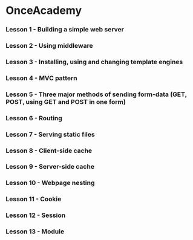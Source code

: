 # OnceAcademy
### Lesson 1 - Building a simple web server  
### Lesson 2 - Using middleware  
### Lesson 3 - Installing, using and changing template engines  
### Lesson 4 - MVC pattern  
### Lesson 5 - Three major methods of sending form-data (GET, POST, using GET and POST in one form)  
### Lesson 6 - Routing  
### Lesson 7 - Serving static files  
### Lesson 8 - Client-side cache  
### Lesson 9 - Server-side cache  
### Lesson 10 - Webpage nesting  
### Lesson 11 - Cookie  
### Lesson 12 - Session  
### Lesson 13 - Module  